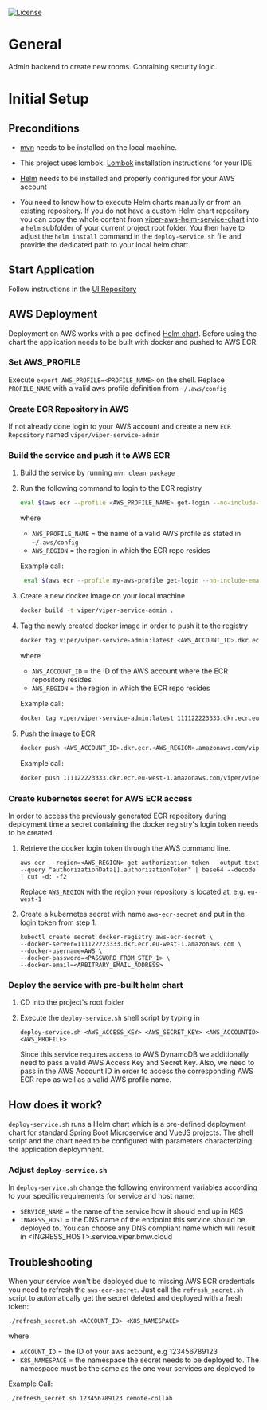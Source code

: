 [![License](https://img.shields.io/badge/License-Apache%202.0-blue.svg)](https://opensource.org/licenses/Apache-2.0)

# General

Admin backend to create new rooms. Containing security logic.

# Initial Setup

## Preconditions

- [mvn](https://maven.apache.org/download.cgi) needs to be installed on the local machine. 

- This project uses lombok.
  [Lombok](https://www.baeldung.com/lombok-ide) installation instructions for your IDE.
  
- [Helm](https://helm.sh/docs/using_helm/#install-helm) needs to be installed and properly configured for your AWS account

- You need to know how to execute Helm charts manually or from an existing repository. If you do not have a custom Helm chart repository you can copy
  the whole content from [viper-aws-helm-service-chart](https://github.com/visual-perceptibility/viper-aws-helm-service-chart) into a `helm` subfolder of
  your current project root folder. You then have to adjust the `helm install` command in the `deploy-service.sh` file and provide the dedicated path to your
  local helm chart.

## Start Application 
Follow instructions in the 
[UI Repository ](https://github.com/visual-perceptibility/viper-ui-standalone/blob/master/README.md "README UI Component") 

## AWS Deployment

Deployment on AWS works with a pre-defined [Helm chart](https://github.com/visual-perceptibility/viper-aws-helm-service-chart).
Before using the chart the application needs to be built with docker and pushed to AWS ECR.

### Set AWS_PROFILE

Execute `export AWS_PROFILE=<PROFILE_NAME>` on the shell. Replace `PROFILE_NAME` with a valid aws profile definition
from `~/.aws/config`

### Create ECR Repository in AWS

If not already done login to your AWS account and create a new `ECR Repository` named `viper/viper-service-admin`

### Build the service and push it to AWS ECR

1. Build the service by running `mvn clean package`

2. Run the following command to login to the ECR registry 
   ```bash
   eval $(aws ecr --profile <AWS_PROFILE_NAME> get-login --no-include-email --region <AWS_REGION>)
   ```
   where
   
   - `AWS_PROFILE_NAME` = the name of a valid AWS profile as stated in `~/.aws/config`
   - `AWS_REGION` = the region in which the ECR repo resides
   
   Example call:
   
   ```bash
    eval $(aws ecr --profile my-aws-profile get-login --no-include-email --region eu-west-1)
   ```
   
3. Create a new docker image on your local machine

   ```bash
   docker build -t viper/viper-service-admin .   
   ```
   
4. Tag the newly created docker image in order to push it to the registry

   ```bash
   docker tag viper/viper-service-admin:latest <AWS_ACCOUNT_ID>.dkr.ecr.<AWS_REGION>.amazonaws.com/viper/viper-service-admin:latest
   ```
   
   where
   - `AWS_ACCOUNT_ID` = the ID of the AWS account where the ECR repository resides
   - `AWS_REGION` =  the region in which the ECR repo resides
   
   Example call:
   
   ```bash
   docker tag viper/viper-service-admin:latest 111122223333.dkr.ecr.eu-west-1.amazonaws.com/viper/viper-service-admin:latest
   ```
   
5. Push the image to ECR

    ```bash
    docker push <AWS_ACCOUNT_ID>.dkr.ecr.<AWS_REGION>.amazonaws.com/viper/viper-service-admin:latest
    ```
    
    Example call:
    
    ```bash
    docker push 111122223333.dkr.ecr.eu-west-1.amazonaws.com/viper/viper-service-admin:latest
    ```

### Create kubernetes secret for AWS ECR access

In order to access the previously generated ECR repository during deployment time a secret containing the
docker registry's login token needs to be created.

1. Retrieve the docker login token through the AWS command line.
   ```
   aws ecr --region=<AWS_REGION> get-authorization-token --output text --query "authorizationData[].authorizationToken" | base64 --decode | cut -d: -f2
   ```
   Replace `AWS_REGION` with the region your repository is located at, e.g. `eu-west-1`
   
2. Create a kubernetes secret with name `aws-ecr-secret` and put in the login token from step 1.
   ```
   kubectl create secret docker-registry aws-ecr-secret \
   --docker-server=111122223333.dkr.ecr.eu-west-1.amazonaws.com \
   --docker-username=AWS \
   --docker-password=<PASSWORD_FROM_STEP_1> \
   --docker-email=<ARBITRARY_EMAIL_ADDRESS>
   ```
### Deploy the service with pre-built helm chart

1. CD into the project's root folder

2. Execute the `deploy-service.sh` shell script by typing in
 
   `deploy-service.sh <AWS_ACCESS_KEY> <AWS_SECRET_KEY> <AWS_ACCOUNTID> <AWS_PROFILE>`
   
   Since this service requires access to AWS DynamoDB we additionally need to pass a valid AWS Access Key and Secret Key.
   Also, we need to pass in the AWS Account ID in order to access the corresponding AWS ECR repo as well as a valid AWS profile name.

## How does it work?

`deploy-service.sh` runs a Helm chart which is a pre-defined deployment chart for standard Spring Boot Microservice and VueJS
projects. The shell script and the chart need to be configured with parameters characterizing the application deploymnent.

### Adjust `deploy-service.sh`

In `deploy-service.sh` change the following environment variables according to your specific requirements for service and host name:

- `SERVICE_NAME` = the name of the service how it should end up in K8S
- `INGRESS_HOST` = the DNS name of the endpoint this service should be deployed to. You can choose any DNS compliant
                   name which will result in <INGRESS_HOST>.service.viper.bmw.cloud
                   
                   
## Troubleshooting

When your service won't be deployed due to missing AWS ECR credentials you need to refresh the `aws-ecr-secret`.
Just call the `refresh_secret.sh` script to automatically get the secret deleted and deployed with a fresh token:

```
./refresh_secret.sh <ACCOUNT_ID> <K8S_NAMESPACE>
```

where

- `ACCOUNT_ID` = the ID of your aws account, e.g 123456789123
- `K8S_NAMESPACE` = the namespace the secret needs to be deployed to. The namespace must be the same as the one your services are deployed to

Example Call:

```
./refresh_secret.sh 123456789123 remote-collab
```